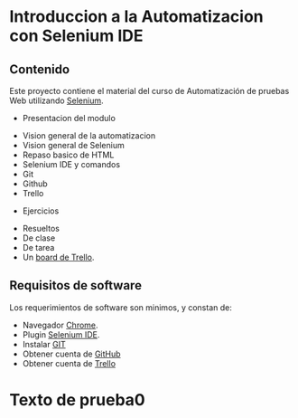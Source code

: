 # Introduccion a la Automatizacion con Selenium IDE
## Contenido
 Este proyecto contiene el material del curso de Automatización de pruebas Web utilizando [Selenium](http://seleniumhq.org).  

* Presentacion del modulo
 - Vision general de la automatizacion
 - Vision general de Selenium
 - Repaso basico de HTML
 - Selenium IDE y comandos
 - Git
 - Github
 - Trello
 
* Ejercicios
 - Resueltos
 - De clase
 - De tarea
 - Un [board de Trello](http://seleniumhq.org).

## Requisitos de software
Los requerimientos de software son minimos, y constan de:

* Navegador [Chrome](https://www.google.com/chrome/).
* Plugin [Selenium IDE](https://chrome.google.com/webstore/detail/selenium-ide/mooikfkahbdckldjjndioackbalphokd?hl=en).
* Instalar [GIT](https://git-scm.com/book/es/v1/Empezando-Instalando-Git)
* Obtener cuenta de [GitHub](https://github.com/)
* Obtener cuenta de [Trello](https://trello.com)

# Texto de prueba0
